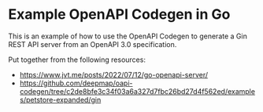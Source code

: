 # Example OpenAPI Codegen in Go

This is an example of how to use the OpenAPI Codegen to generate a Gin REST API server from an OpenAPI 3.0 specification.

Put together from the following resources:

- https://www.jvt.me/posts/2022/07/12/go-openapi-server/
- https://github.com/deepmap/oapi-codegen/tree/c2de8bfe3c34f03a6a327d7fbc26bd27d4f562ed/examples/petstore-expanded/gin